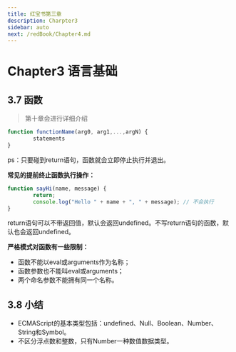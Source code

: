 ```yaml
---
title: 红宝书第三章
description: Charpter3
sidebar: auto
next: /redBook/Chapter4.md
---
```


# Chapter3 语言基础

## 3.7 函数

> 第十章会进行详细介绍

```js
function functionName(arg0, arg1,...,argN) {
		statements
} 
```

ps：只要碰到return语句，函数就会立即停止执行并退出。

**常见的提前终止函数执行操作：**

```js
function sayHi(name, message) {
		return;
		console.log("Hello " + name + ", " + message); // 不会执行
} 
```

return语句可以不带返回值，默认会返回undefined。不写return语句的函数，默认也会返回undefined。

**严格模式对函数有一些限制：**

- 函数不能以eval或arguments作为名称；
- 函数参数也不能叫eval或arguments；
- 两个命名参数不能拥有同一个名称。

## 3.8 小结

- ECMAScript的基本类型包括：undefined、Null、Boolean、Number、String和Symbol。
- 不区分浮点数和整数，只有Number一种数值数据类型。